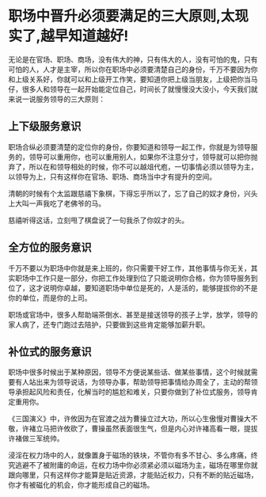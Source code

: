 # 职场中晋升必须要满足的三大原则,太现实了,越早知道越好!

无论是在官场、职场、商场，没有伟大的神，只有伟大的人，没有可怕的鬼，只有可怕的人，人才是主宰，所以你在职场中必须要清楚自己的身份，千万不要因为你和上级关系好，你就可以和上级开工作笑，要知道你把上级当朋友，上级把你当马仔，很多人和领导在一起开始能定位自己，时间长了就慢慢没大没小，今天我们就来说一说服务领导的三大原则：


## 上下级服务意识

职场合纵必须要清楚的定位你的身份，你要知道和领导一起工作，你就是为领导服务的，领导可以重用你，也可以重用别人，如果你不注意分寸，领导就可以把你抛弃了，所以在和领导相处的时候，你不可以越俎代庖，一切事情必须以领导为主，以领导为上，只有这样你在官场、职场、商场当中才有提升的空间。

清朝的时候有个太监跟慈禧下象棋，下得忘乎所以了，忘了自己的奴才身份，兴头上大叫一声我吃了老佛爷的马。

慈禧听得这话，立刻甩了棋盘说了一句我杀了你奴才的头。

## 全方位的服务意识

千万不要以为职场中你就是来上班的，你只需要干好工作，其他事情与你无关，其实职场中工作只是一部分，你把工作处理到位了只能说明你合格，你为领导服务到位了，这才说明你卓越，要知道职场中单位是死的，人是活的，能够提拔你的不是你的单位，而是你的上司。

职场或官场中，很多人帮助端茶倒水、甚至是接送领导的孩子上学，放学，领导的家人病了，还专门跑过去陪护，只要做到这些肯定能够加薪升职。

## 补位式的服务意识

职场中很多时候出于某种原因，领导不方便说某些话、做某些事情，这个时候就需要有人站出来为领导说话，为领导办事，帮助领导把事情给办周全了，主动的帮领导承担起风险和责任，化解当时的尴尬和难关，只要你做到了补位式服务，领导肯定重用你。

《三国演义》中，许攸因为在官渡之战为曹操立过大功，所以心生傲慢对曹操大不敬，许褚立马把许攸砍了，曹操虽然表面很生气，但是内心对许褚高看一眼，提拔许褚做三军统帅。

浸淫在权力场中的人，就像置身于磁场的铁块，不管你有多不甘心、多么疼痛，终究逃避不了被附庸的命运，在权力场中你必须紧必须以磁场为主，磁场在哪里你就跟向哪里，只有这样你才能算是贴近资源，才能贴近权力，只有不断的贴近磁场，你才有被磁化的机会，你才能形成自己的磁场。